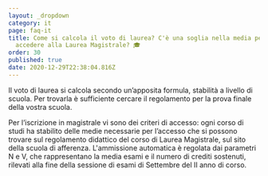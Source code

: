 ```yaml
---
layout: _dropdown
category: it
page: faq-it
title: Come si calcola il voto di laurea? C'è una soglia nella media per
  accedere alla Laurea Magistrale? 🎓
order: 30
published: true
date: 2020-12-29T22:38:04.816Z
---
```

Il voto di laurea si calcola secondo un’apposita formula, stabilità a livello di scuola. Per trovarla è sufficiente cercare il regolamento per la prova finale della vostra scuola.

Per l’iscrizione in magistrale vi sono dei criteri di accesso: ogni corso di studi ha stabilito delle medie necessarie per l’accesso che si possono trovare sul regolamento didattico del corso di Laurea Magistrale, sul sito della scuola di afferenza. L'ammissione automatica è regolata dai parametri N e V, che rappresentano la media esami e il numero di crediti sostenuti, rilevati alla fine della sessione di esami di Settembre del II anno di corso.